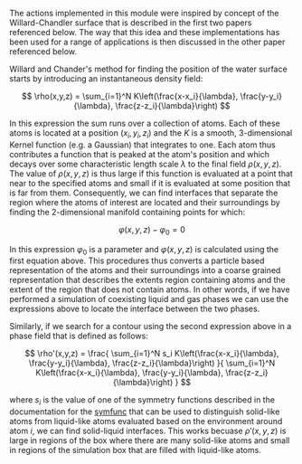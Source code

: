 The actions implemented in this module were inspired by concept of the Willard-Chandler surface that is described in the first
two papers referenced below. The way that this idea and these implementations has been used for a range of applications is then discussed
in the other paper referenced below.

Willard and Chander's method for finding the position of the water surface starts by introducing an instantaneous density field:

$$
\rho(x,y,z) = \sum_{i=1}^N K\left(\frac{x-x_i}{\lambda}, \frac{y-y_i}{\lambda}, \frac{z-z_i}{\lambda}\right)
$$

In this expression the sum runs over a collection of atoms.  Each of these atoms is located at a position $(x_i,y_i,z_i)$ and the $K$ is a smooth, 3-dimensional Kernel 
function (e.g. a Gaussian) that integrates to one.  Each atom thus contributes a function that is peaked at the atom's position and which decays over some characteristic 
length scale $\lambda$ to the final field $\rho(x,y,z)$. The value of $\rho(x,y,z)$ is thus large 
if this function is evaluated at a point that near to the specified atoms and small if it is evaluated at some position that is far from them.  Consequently,
we can find interfaces that separate the region where the atoms of interest are located and their surroundings by finding the 2-dimensional manifold containing points for which:    

$$
\varphi(x,y,z) - \varphi_0 = 0    
$$

In this expression $\varphi_0$ is a parameter and $\varphi(x,y,z)$ is calculated using the first equation above. This procedures thus converts a particle based representation of the 
atoms and their surroundings into a coarse grained representation that describes the extents region containing atoms and the extent of the region that does not contain atoms.
In other words, if we have performed a simulation of coexisting liquid and gas phases we can use the expressions above to locate the interface between the two phases.

Similarly, if we search for a contour using the second expression above in a phase field that is defined as follows:

$$
\rho'(x,y,z) = \frac{ \sum_{i=1}^N s_i K\left(\frac{x-x_i}{\lambda}, \frac{y-y_i}{\lambda}, \frac{z-z_i}{\lambda}\right) }{ \sum_{i=1}^N K\left(\frac{x-x_i}{\lambda}, \frac{y-y_i}{\lambda}, \frac{z-z_i}{\lambda}\right) }
$$

where $s_i$ is the value of one of the symmetry functions described in the documentation for the [symfunc](module_symfunc.md) that can be used to distinguish solid-like atoms from liquid-like atoms evaluated 
based on the environment around atom $i$, we can find solid-liquid interfaces. This works becuase $\rho'(x,y,z)$ is large in regions of the box where there are many solid-like atoms and small in regions of the 
simulation box that are filled with liquid-like atoms.
